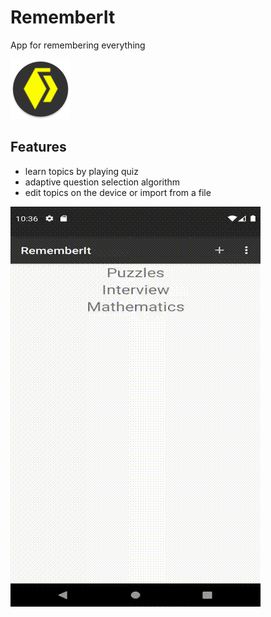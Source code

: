 # RememberIt
App for remembering everything

![Icon](app/src/main/res/mipmap-xhdpi/ic_launcher2_round.png)

## Features

- learn topics by playing quiz
- adaptive question selection algorithm
- edit topics on the device or import from a file

![](rememberit.gif)
